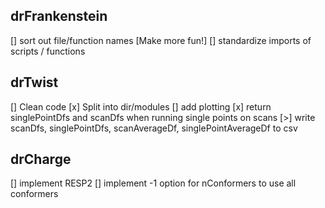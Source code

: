 ## drFrankenstein
[] sort out file/function names [Make more fun!]
[] standardize imports of scripts / functions


## drTwist
[] Clean code
[x] Split into dir/modules
[] add plotting 
[x] return singlePointDfs and scanDfs when running single points on scans
[>] write scanDfs, singlePointDfs, scanAverageDf, singlePointAverageDf to csv

## drCharge 
[] implement RESP2
[] implement -1 option for nConformers to use all conformers